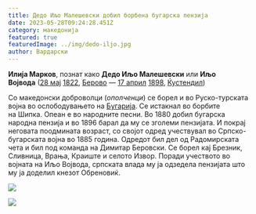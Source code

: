 ```yaml
---
title: Дедо Иљо Малешевски добил борбена бугарска пензија
date: 2023-05-28T09:24:28.451Z
category: македонија
featured: true
featuredImage: ../img/dedo-iljo.jpg
author: Вардарски
---
```

<!--StartFragment-->

**Илија Марков**, познат како **Дедо Иљо Малешевски** или **Иљо Војвода** ([28 мај](https://mk.wikipedia.org/wiki/28_%D0%BC%D0%B0%D1%98 "28 мај") [1822](https://mk.wikipedia.org/wiki/1822 "1822"), [Берово](https://mk.wikipedia.org/wiki/%D0%91%D0%B5%D1%80%D0%BE%D0%B2%D0%BE "Берово") — [17 април](https://mk.wikipedia.org/wiki/17_%D0%B0%D0%BF%D1%80%D0%B8%D0%BB "17 април") [1898](https://mk.wikipedia.org/wiki/1898 "1898"), [Ќустендил](https://mk.wikipedia.org/wiki/%D0%8C%D1%83%D1%81%D1%82%D0%B5%D0%BD%D0%B4%D0%B8%D0%BB "Ќустендил")) <!--StartFragment-->

Со македонски доброволци (*ополченци*) се борел и во Руско-турската војна во ослободувањето на [Бугарија](https://mk.wikipedia.org/wiki/%D0%91%D1%83%D0%B3%D0%B0%D1%80%D0%B8%D1%98%D0%B0 "Бугарија"). Се истакнал во борбите на Шипка. <!--StartFragment-->Опеан е во народните песни. Во 1880 добил бугарска народна пензија и во 1896 барал да му се зголеми пензијата. И покрај неговата поодмината возраст, со својот одред учествувал во Српско-бугарската војна во 1885 година. Одредот бил дел од Радомирската чета и бил под команда на Димитар Беровски. Се борел кај Брезник, Сливница, Врања, Краиште и селото Извор. Поради учеството во војната на Иљо Војвода, српската влада му ја одзедела пензијата што му ја доделил кнезот Обреновиќ.

<!--EndFragment-->

<!--EndFragment-->

<!--EndFragment-->

![](../img/i_markov_pismo_do_bulgarskoto_narodno_sobranie_page-0002.jpg)

![](../img/i_markov_pismo_do_bulgarskoto_narodno_sobranie_page-0003.jpg)